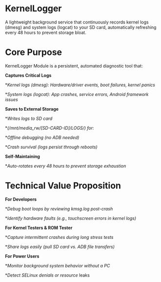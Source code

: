 
# KernelLogger
A lightweight background service that continuously records kernel logs (dmesg) and system logs (logcat) to your SD card, automatically refreshing every 48 hours to prevent storage bloat.

# Core Purpose
KernelLogger Module is a persistent, automated diagnostic tool that:

**Captures Critical Logs**

**Kernel logs (dmesg): Hardware/driver events, boot failures, kernel panics*

**System logs (logcat): App crashes, service errors, Android framework issues*

**Saves to External Storage**

**Writes logs to SD card* 

**(/mnt/media_rw/[SD-CARD-ID]/LOGS/) for:*

**Offline debugging (no ADB needed)*

**Crash survival (logs persist through reboots)*

**Self-Maintaining**

**Auto-rotates every 48 hours to prevent storage exhaustion*

# Technical Value Proposition

**For Developers**

**Debug boot loops by reviewing kmsg.log post-crash*

**Identify hardware faults (e.g., touchscreen errors in kernel logs)*

**For Kernel Testers & ROM Tester**

**Capture intermittent crashes during long stress tests*

**Share logs easily (pull SD card vs. ADB file transfers)*

**For Power Users**

**Monitor background system behavior without a PC*

**Detect SELinux denials or resource* leaks
